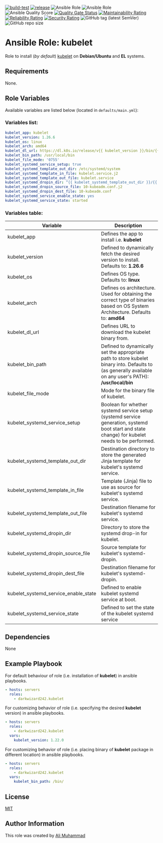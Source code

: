 [![build-test](https://github.com/darkwizard242/ansible-role-kubelet/workflows/build-and-test/badge.svg?branch=master)](https://github.com/darkwizard242/ansible-role-kubelet/actions?query=workflow%3Abuild-and-test) [![release](https://github.com/darkwizard242/ansible-role-kubelet/workflows/release/badge.svg)](https://github.com/darkwizard242/ansible-role-kubelet/actions?query=workflow%3Arelease) ![Ansible Role](https://img.shields.io/ansible/role/57090?color=dark%20green%20) ![Ansible Role](https://img.shields.io/ansible/role/d/57090?label=role%20downloads) ![Ansible Quality Score](https://img.shields.io/ansible/quality/57090?label=ansible%20quality%20score) [![Quality Gate Status](https://sonarcloud.io/api/project_badges/measure?project=ansible-role-kubelet&metric=alert_status)](https://sonarcloud.io/dashboard?id=ansible-role-kubelet) [![Maintainability Rating](https://sonarcloud.io/api/project_badges/measure?project=ansible-role-kubelet&metric=sqale_rating)](https://sonarcloud.io/dashboard?id=ansible-role-kubelet) [![Reliability Rating](https://sonarcloud.io/api/project_badges/measure?project=ansible-role-kubelet&metric=reliability_rating)](https://sonarcloud.io/dashboard?id=ansible-role-kubelet) [![Security Rating](https://sonarcloud.io/api/project_badges/measure?project=ansible-role-kubelet&metric=security_rating)](https://sonarcloud.io/dashboard?id=ansible-role-kubelet) ![GitHub tag (latest SemVer)](https://img.shields.io/github/tag/darkwizard242/ansible-role-kubelet?label=release) ![GitHub repo size](https://img.shields.io/github/repo-size/darkwizard242/ansible-role-kubelet?color=orange&style=flat-square)

# Ansible Role: kubelet

Role to install (_by default_) [kubelet](https://kubernetes.io/docs/reference/command-line-tools-reference/kubelet/) on **Debian/Ubuntu** and **EL** systems.

## Requirements

None.

## Role Variables

Available variables are listed below (located in `defaults/main.yml`):

### Variables list:

```yaml
kubelet_app: kubelet
kubelet_version: 1.26.6
kubelet_os: linux
kubelet_arch: amd64
kubelet_dl_url: https://dl.k8s.io/release/v{{ kubelet_version }}/bin/{{ kubelet_os }}/{{ kubelet_arch }}/{{ kubelet_app }}
kubelet_bin_path: /usr/local/bin
kubelet_file_mode: '0755'
kubelet_systemd_service_setup: true
kubelet_systemd_template_out_dir: /etc/systemd/system
kubelet_systemd_template_in_file: kubelet.service.j2
kubelet_systemd_template_out_file: kubelet.service
kubelet_systemd_dropin_dir: "{{ kubelet_systemd_template_out_dir }}/{{ kubelet_app }}.service.d"
kubelet_systemd_dropin_source_file: 10-kubeadm.conf.j2
kubelet_systemd_dropin_dest_file: 10-kubeadm.conf
kubelet_systemd_service_enable_state: yes
kubelet_systemd_service_state: started
```

### Variables table:

Variable                             | Description
------------------------------------ | ---------------------------------------------------------------------------------------------------------------------------------------------------------
kubelet_app                          | Defines the app to install i.e. **kubelet**
kubelet_version                      | Defined to dynamically fetch the desired version to install. Defaults to: **1.26.6**
kubelet_os                           | Defines OS type. Defaults to: **linux**
kubelet_arch                         | Defines os architecture. Used for obtaining the correct type of binaries based on OS System Architecture. Defaults to: **amd64**
kubelet_dl_url                       | Defines URL to download the kubelet binary from.
kubelet_bin_path                     | Defined to dynamically set the appropriate path to store kubelet binary into. Defaults to (as generally available on any user's PATH): **/usr/local/bin**
kubelet_file_mode                    | Mode for the binary file of kubelet.
kubelet_systemd_service_setup        | Boolean for whether systemd service setup (systemd service generation, systemd boot start and state change) for kubelet needs to be performed.
kubelet_systemd_template_out_dir     | Destination directory to store the generated Jinja template for kubelet's systemd service.
kubelet_systemd_template_in_file     | Template (Jinja) file to use as source for kubelet's systemd service.
kubelet_systemd_template_out_file    | Destination filename for kubelet's systemd service.
kubelet_systemd_dropin_dir           | Directory to store the systemd drop-in for kubelet.
kubelet_systemd_dropin_source_file   | Source template for kubelet's systemd-dropin.
kubelet_systemd_dropin_dest_file     | Destination filename for kubelet's systemd-dropin.
kubelet_systemd_service_enable_state | Defined to enable kubelet systemd service at boot.
kubelet_systemd_service_state        | Defined to set the state of the kubelet systemd service

## Dependencies

None

## Example Playbook

For default behaviour of role (i.e. installation of **kubelet**) in ansible playbooks.

```yaml
- hosts: servers
  roles:
    - darkwizard242.kubelet
```

For customizing behavior of role (i.e. specifying the desired **kubelet** version) in ansible playbooks.

```yaml
- hosts: servers
  roles:
    - darkwizard242.kubelet
  vars:
    kubelet_version: 1.22.0
```

For customizing behavior of role (i.e. placing binary of **kubelet** package in different location) in ansible playbooks.

```yaml
- hosts: servers
  roles:
    - darkwizard242.kubelet
  vars:
    kubelet_bin_path: /bin/
```

## License

[MIT](https://github.com/darkwizard242/ansible-role-kubelet/blob/master/LICENSE)

## Author Information

This role was created by [Ali Muhammad](https://www.alimuhammad.dev/)
